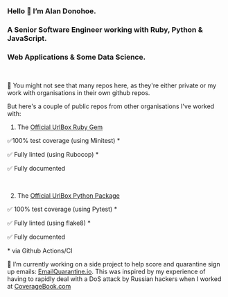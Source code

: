 ### Hello 👋 I’m Alan Donohoe.
### A Senior Software Engineer working with Ruby, Python & JavaScript.
### Web Applications & Some Data Science.
<br>

👀 You might not see that many repos here, as they're either private or my work with organisations in their own github repos.

But here's a couple of public repos from other organisations I've worked with:

1. The [Official UrlBox Ruby Gem](https://github.com/urlbox/urlbox-ruby)

  ✅100% test coverage (using Minitest) \*
  
  ✅ Fully linted (using Rubocop) \*
  
  ✅ Fully documented
  
  <br>
  
2. The [Official UrlBox Python Package](https://github.com/urlbox/urlbox-python)

  ✅ 100% test coverage (using Pytest) \*
  
  ✅ Fully linted (using flake8) \*
  
  ✅ Fully documented
  
  \* via Github Actions/CI
  <br>

 🔧 I’m currently working on a side project to help score and quarantine sign up emails: [EmailQuarantine.io](https://emailquarantine.io/). 
 This was inspired by my experience of having to rapidly deal with a DoS attack by Russian hackers when I worked at [CoverageBook.com](https://coveragebook.com/)
 
 <!--
**AlanDonohoe/alandonohoe** is a ✨ _special_ ✨ repository because its `README.md` (this file) appears on your GitHub profile.

Here are some ideas to get you started:

- 🔭 I’m currently working on ...
- 🌱 I’m currently learning ...
- 👯 I’m looking to collaborate on ...
- 🤔 I’m looking for help with ...
- 💬 Ask me about ...
- 📫 How to reach me: ...
- 😄 Pronouns: ...
- ⚡ Fun fact: ...
-->
